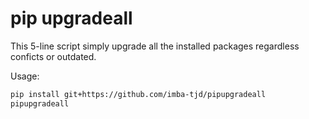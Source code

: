 # pip upgradeall

This 5-line script simply upgrade all the installed packages regardless conficts or outdated.

Usage:

```bash
pip install git+https://github.com/imba-tjd/pipupgradeall
pipupgradeall
```
